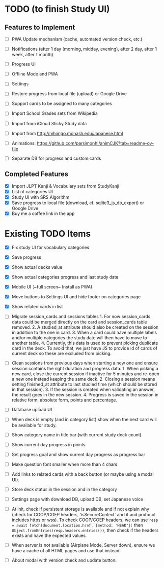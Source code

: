 # TODO (to finish Study UI)

## Features to Implement

- [ ] PWA Update mechanism (cache, automated version check, etc.)
- [ ] Notifications (after 1 day (morning, midday, evening), after 2 day, after 1 week, after 1 month)
- [ ] Progress UI

- [ ] Offline Mode and PWA
- [ ] Settings
- [ ] Restore progress from local file (upload) or Google Drive
- [ ] Support cards to be assigned to many categories
- [ ] Import School Grades sets from Wikipedia
- [ ] Import from iCloud Sticky Study data
- [ ] Import from http://nihongo.monash.edu/Japanese.html
- [ ] Animations: https://github.com/parsimonhi/animCJK?tab=readme-ov-file
- [ ] Separate DB for progress and custom cards

## Completed Features

- [x] Import JLPT Kanji & Vocabulary sets from StudyKanji
- [x] List of categories UI
- [x] Study UI with SRS Algorithm
- [x] Save progress to local file (download, cf. sqlite3_js_db_export) or Google Drive
- [x] Buy me a coffee link in the app

# Existing TODO Items

- [x] Fix study UI for vocabulary categories
- [x] Save progress
- [x] Show actual decks value
- [x] Show actual categories progress and last study date
- [x] Mobile UI (~full screen~ Install as PWA)
- [x] Move buttons to Settings UI and hide footer on categories page
- [x] Show related cards in list
- [ ] Migrate session_cards and sessions tables
        1. For now session_cards data could be merged directly on the card and session_cards table
           removed.
        2. A studied_at attribute should also be created on the session in addition
           to the one in card.
        3. When a card could have multiple labels and/or multiple categories the
           study date will then have to move to another table.
        4. Currently, this data is used to prevent picking duplicate card in the deck.
           To avoid that, we just have JS to provide id of cards of current deck so these are
           excluded from picking.
- [ ] Clean sessions from previous days when starting a new one and ensure
      session contains the right duration and progress data.
        1. When picking a new card, close the current session if inactive for 5 minutes
           and re-open a new one instead keeping the same deck.
        2. Closing a session means setting finished_at attribute to last studied time
           (which should be stored in that session).
        3. If the session is created when validating an answer, the result goes in the new session.
        4. Progress is saved in the session in relative form, absolute form, points and percentage.
- [ ] Database upload UI
- [ ] When deck is empty (and in category list) show when the next card will be available for study.
- [ ] Show category name in title bar (with current study deck count)

- [ ] Show current day progress in points
- [ ] Set progress goal and show current day progress as progress bar
- [ ] Make question font smaller when more than 4 chars
- [ ] Add links to related cards with a back button (or maybe using a modal UI).
- [ ] Store deck status in the session and in the category
- [ ] Settings page with download DB, upload DB, set Japanese voice
- [ ] At init, check if persistent storage is available and if not explain why
(check for COOP/COEP headers, 'isSecureContext' and if and protocol includes https or wss).
To check COOP/COEP headers, we can use `resp = await fetch(document.location.href, {method: 'HEAD'})`
then `Object.fromEntries(resp.headers.entries())`, then check if the headers exists and have
the expected values.
- [ ] When server is not available (Airplane Mode, Server down), ensure we have a cache of all HTML pages
      and use that instead
- [ ] About modal with version check and update button.